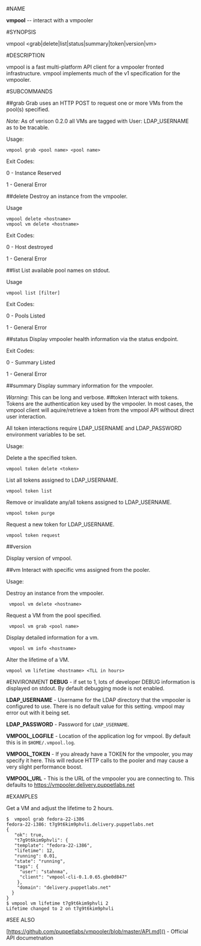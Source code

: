 #NAME

**vmpool** -- interact with a vmpooler


#SYNOPSIS

vmpool <grab|delete|list|status|summary|token|version|vm>        

#DESCRIPTION

vmpool is a fast multi-platform API client for a vmpooler fronted infrastructure. vmpool implements much of the v1 specification for the vmpooler.

#SUBCOMMANDS

##grab
Grab uses an HTTP POST to request one or more VMs from the pool(s) specified. 

_Note:_ As of verison 0.2.0 all VMs are tagged with User: LDAP_USERNAME as to be tracable.

Usage: 

    vmpool grab <pool name> <pool name>
    
Exit Codes:

0 - Instance Reserved

1 - General Error

##delete
Destroy an instance from the vmpooler.

Usage

    vmpool delete <hostname>
    vmpool vm delete <hostname>
    
Exit Codes:

0 - Host destroyed

1 - General Error

##list
List available pool names on stdout.

Usage

    vmpool list [filter]
    
Exit Codes:

0 - Pools Listed

1 - General Error
  
      
##status
Display vmpooler health information via the status endpoint.

Exit Codes:

0 - Summary Listed

1 - General Error

##summary
Display summary information for the vmpooler.

_Warning_: This can be long and verbose.
##token
Interact with tokens. Tokens are the authentication key used by the vmpooler. In most cases, the vmpool client will aquire/retrieve a token from the vmpool API without direct user interaction.

All token interactions require LDAP_USERNAME and LDAP_PASSWORD environment variables to be set.

Usage:
     
Delete a the specified token.

    vmpool token delete <token>
    
List all tokens assigned to LDAP_USERNAME.
    
    vmpool token list
    
Remove or invalidate any/all tokens assigned to LDAP_USERNAME.
    
    vmpool token purge
    
Request a new token for LDAP_USERNAME.    
    
    vmpool token request

##version

Display version of vmpool.

##vm
Interact with specific vms assigned from the pooler.

Usage:

Destroy an instance from the vmpooler.
    
     vmpool vm delete <hostname>

Request a VM from the pool specified. 

     vmpool vm grab <pool name>

Display detailed information for a vm.

     vmpool vm info <hostname>
     
Alter the lifetime of a VM.


    vmpool vm lifetime <hostname> <TLL in hours>


#ENVIRONMENT
**DEBUG** - if set to 1, lots of developer DEBUG information is displayed on stdout. By default debugging mode is not enabled.

**LDAP_USERNAME** - Username for the LDAP directory that the vmpooler is configured to use. There is no default value for this setting. vmpool may error out with it being set.

**LDAP_PASSWORD** - Password for `LDAP_USERNAME`.

**VMPOOL_LOGFILE** - Location of the application log for vmpool. By default this is in `$HOME/.vmpool.log`.

**VMPOOL_TOKEN** - If you already have a TOKEN for the vmpooler, you may specify it here. This will reduce HTTP calls to the pooler and may cause a very slight performance boost. 

**VMPOOL_URL** - This is the URL of the vmpooler you are connecting to. This defaults to https://vmpooler.delivery.puppetlabs.net


#EXAMPLES

Get a VM and adjust the lifetime to 2 hours.

    $  vmpool grab fedora-22-i386
    fedora-22-i386: t7g9t6kim9phvli.delivery.puppetlabs.net
    {
       "ok": true,
       "t7g9t6kim9phvli": {
       "template": "fedora-22-i386",
       "lifetime": 12,
       "running": 0.01,
       "state": "running",
       "tags": {
         "user": "stahnma",
         "client": "vmpool-cli-0.1.0.65.gbe0d847"
        },
        "domain": "delivery.puppetlabs.net"
      }
    }
    $ vmpool vm lifetime t7g9t6kim9phvli 2 
    Lifetime changed to 2 on t7g9t6kim9phvli

#SEE ALSO

[https://github.com/puppetlabs/vmpooler/blob/master/API.md]() - Official API documetnation




